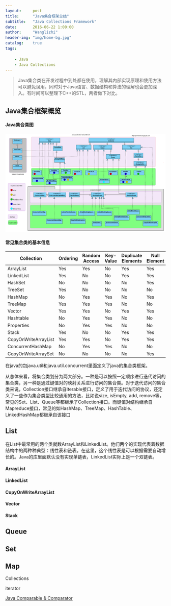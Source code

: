 ```yaml
---
layout:     post
title:      "Java集合框架总结"
subtitle:   "Java Collections Framework"
date:       2016-06-22 1:00:00
author:     "Wanglizhi"
header-img: "img/home-bg.jpg"
catalog:    true
tags:

    - Java
    - Java Collections
---
```


> Java集合类在开发过程中到处都在使用，理解其内部实现原理和使用方法可以避免误用，同时对于Java语言、数据结构和算法的理解也会更加深入。有时间可以整理下C++的STL，两者做下对比。

## Java集合框架概览

#### Java集合类图

![](https://raw.githubusercontent.com/wanglizhi/wanglizhi.github.io/master/img/2016-06-22/Java-collection-cheat-sheet.png)

#### 常见集合类的基本信息

| **Collection**       | **Ordering** | **Random Access** | **Key-Value** | **Duplicate Elements** | **Null Element** | **Thread Safety** |
| -------------------- | ------------ | ----------------- | ------------- | ---------------------- | ---------------- | ----------------- |
| ArrayList            | Yes          | Yes               | No            | Yes                    | Yes              | No                |
| LinkedList           | Yes          | No                | No            | Yes                    | Yes              | No                |
| HashSet              | No           | No                | No            | No                     | Yes              | No                |
| TreeSet              | Yes          | No                | No            | No                     | No               | No                |
| HashMap              | No           | Yes               | Yes           | No                     | Yes              | No                |
| TreeMap              | Yes          | Yes               | Yes           | No                     | No               | No                |
| Vector               | Yes          | Yes               | No            | Yes                    | Yes              | Yes               |
| Hashtable            | No           | Yes               | Yes           | No                     | No               | Yes               |
| Properties           | No           | Yes               | Yes           | No                     | No               | Yes               |
| Stack                | Yes          | No                | No            | Yes                    | Yes              | Yes               |
| CopyOnWriteArrayList | Yes          | Yes               | No            | Yes                    | Yes              | Yes               |
| ConcurrentHashMap    | No           | Yes               | Yes           | No                     | No               | Yes               |
| CopyOnWriteArraySet  | No           | No                | No            | No                     | Yes              | Yes               |

在java的包java.util和java.util.concurrent里面定义了java的集合类框架。

从总体来看，将集合类划分为两大部分。一种是可以按照一定顺序进行迭代访问的集合类，另一种是通过键值对的映射关系进行访问的集合类。对于迭代访问的集合类来说，Collection接口继承自Iterable接口，定义了用于迭代访问的协议，还定义了一些作为集合类型比较通用的方法，比如说size, isEmpty, add, remove等，常见的Set、List、Queue等都继承了Collection接口。而键值对结构继承自Mapreduce接口，常见的如HashMap、TreeMap、HashTable、LinkedHashMap都继承自该接口

## List

在List中最常用的两个类就数ArrayList和LinkedList。他们两个的实现代表着数据结构中的两种种典型：线性表和链表。在这里，这个线性表是可以根据需要自动增长的。Java的库里面默认没有实现单链表，LinkedList实际上是一个双链表。

#### ArrayList



#### LinkedList



#### CopyOnWriteArrayList



#### Vector



#### Stack





## Queue





## Set



## Map







Collections



iterator

[Java Comparable & Comparator](http://shmilyaw-hotmail-com.iteye.com/blog/1439450)

